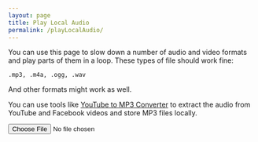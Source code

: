 ```yaml
---
layout: page
title: Play Local Audio
permalink: /playLocalAudio/
---
```

You can use this page to slow down a number of audio and video formats and play parts of them in a loop. These types of file should work fine:

    .mp3, .m4a, .ogg, .wav

And other formats might work as well.

You can use tools like <a href="https://www.mediahuman.com/youtube-to-mp3-converter/">YouTube to MP3 Converter</a> to extract the audio from YouTube and Facebook videos and store MP3 files locally.


<input type="file" id="files" class='filterButton' name="files[]"  accept="audio/x-m4a, audio/mpeg, audio/ogg, audio/wav"/>

<output id="fileInfo"></output>

<div class="player">
<div id="audioPlayer"></div>
<div id="showPlayer"></div>
</div>

<script>
function handleFileSelect(evt) {
    evt.stopPropagation();
    evt.preventDefault();

    var files = evt.target.files; // FileList object.
    var fileInfo = document.getElementById('fileInfo');
    var audioPlayer = document.getElementById('audioPlayer');
    var showPlayer = document.getElementById('showPlayer');
    audioPlayer.innerHTML = createAudioPlayer();

    // files is a FileList of File objects. List some properties.
    for (var i = 0, f; f = files[i]; i++) {
        if (f.type.indexOf('audio') == 0) {
            fileInfo.innerHTML = '<h2>' + f.name + '<h2>';
            showPlayer.innerHTML = '';
        } else {
            fileInfo.innerHTML = f.name + ' - unsupported file type';
            audioPlayer.innerHTML = '';
            showPlayer.innerHTML = '';
            continue;
        }       
        var reader = new FileReader();
        reader.onload = function(e) {
            //showPlayer.src = this.result;
            showPlayer.innerHTML = createMP3player('playABC', this.result, 'mp3player_tunepage');
            createSliders('playABC');
        };
        reader.readAsDataURL(f);
    }
}

// Check for the various File API support.
if (window.File && window.FileReader && window.FileList && window.Blob) {
    document.getElementById('files').addEventListener('change', handleFileSelect, false);
} else {
    alert('The File APIs are not fully supported in this browser.');
}
</script>
